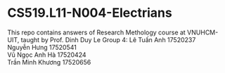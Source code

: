 # CS519.L11-N004-Electrians
 This repo contains answers of Research Methology course at VNUHCM-UIT, taught by Prof. Dinh Duy Le
 Group 4:
 Lê Tuấn Anh 17520237	
 Nguyễn Hưng 17520541      
 Vũ Ngọc Anh Hà 17520424	
 Trần Minh Khương 17520656
 
